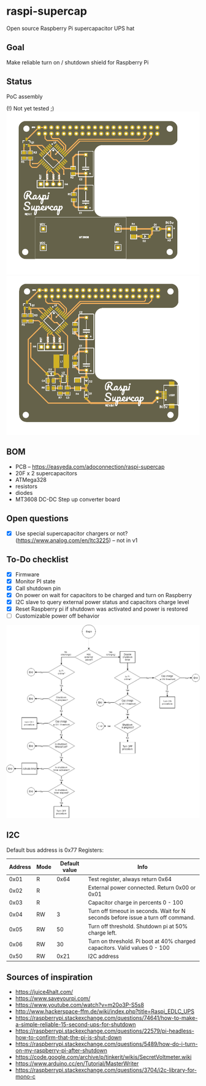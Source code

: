 # raspi-supercap
Open source Raspberry Pi supercapacitor UPS hat

## Goal 
Make reliable turn on / shutdown shield for Raspberry Pi

## Status
PoC assembly

(!) Not yet tested ;)
![v1](https://github.com/adoconnection/raspi-supercap/blob/master/PCBv1.0.PNG)
![v1](https://github.com/adoconnection/raspi-supercap/blob/master/PCB-B.1.PNG)

## BOM
* PCB – https://easyeda.com/adoconnection/raspi-supercap
* 20F x 2 supercapacitors
* ATMega328
* resistors
* diodes
* MT3608 DC-DC Step up converter board

## Open questions
- [x] Use special supercapacitor chargers or not? (https://www.analog.com/en/ltc3225) – not in v1

## To-Do checklist 
- [x] Firmware
- [x] Monitor PI state
- [x] Call shutdown pin
- [x] On power on wait for capacitors to be charged and turn on Raspberry
- [x] I2C slave to query external power status and capacitors charge level
- [x] Reset Raspberry pi if shutdown was activated and power is restored
- [ ] Customizable power off behavior

![v1](https://github.com/adoconnection/raspi-supercap/blob/master/Workflow.png)

## I2C 
Default bus address is 0x77
Registers:

| Address  | Mode | Default value | Info |
| ------------- | ------------- | ------------- | ------------- |
| 0x01  | R  | 0x64 | Test register, always return 0x64  |
| 0x02  | R  |  | External power connected. Return 0x00 or 0x01  |
| 0x03  | R  |  | Capacitor charge in percents 0 - 100  |
| 0x04  | RW  | 3 | Turn off timeout in seconds. Wait for N seconds before issue a turn off command.  |
| 0x05  | RW  | 50 | Turn off threshold. Shutdown pi at 50% charge left. |
| 0x06  | RW  | 30 | Turn on threshold. Pi boot at 40% charged capacitors. Valid values 0 - 100  |
| 0x50  | RW  | 0x21 | I2C address |



## Sources of inspiration
* https://juice4halt.com/
* https://www.saveyourpi.com/
* https://www.youtube.com/watch?v=m20o3P-S5s8
* http://www.hackerspace-ffm.de/wiki/index.php?title=Raspi_EDLC_UPS
* https://raspberrypi.stackexchange.com/questions/74641/how-to-make-a-simple-reliable-15-second-ups-for-shutdown
* https://raspberrypi.stackexchange.com/questions/22579/pi-headless-how-to-confirm-that-the-pi-is-shut-down
* https://raspberrypi.stackexchange.com/questions/5489/how-do-i-turn-on-my-raspberry-pi-after-shutdown
* https://code.google.com/archive/p/tinkerit/wikis/SecretVoltmeter.wiki
* https://www.arduino.cc/en/Tutorial/MasterWriter
* https://raspberrypi.stackexchange.com/questions/3704/i2c-library-for-mono-c
